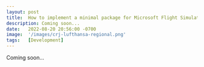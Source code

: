```yaml
---
layout: post
title:  How to implement a minimal package for Microsoft Flight Simulator
description: Coming soon...
date:   2022-08-20 20:56:00 -0700
image:  '/images/crj-lufthansa-regional.png'
tags:   [Development]
---
```

Coming soon...